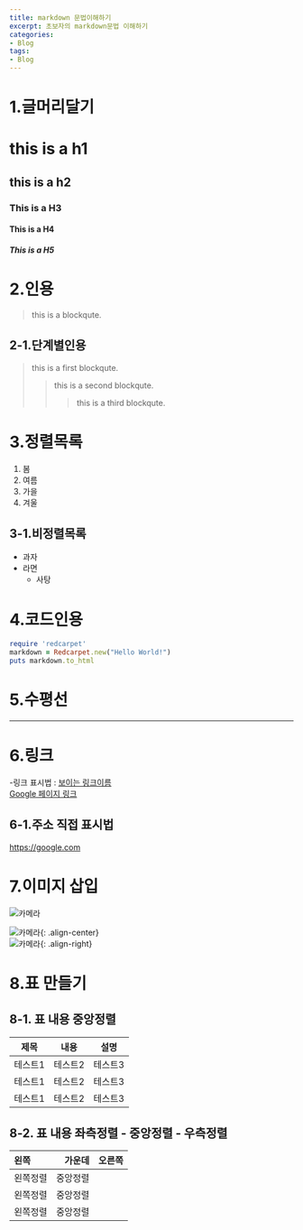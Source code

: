 ```yaml
---
title: markdown 문법이해하기
excerpt: 초보자의 markdown문법 이해하기
categories: 
- Blog
tags:
- Blog
---
```

# 1.글머리달기
# this is a h1
## this is a h2
### This is a H3
#### This is a H4
##### This is a H5

# 2.인용
> this is a blockqute.

## 2-1.단계별인용
> this is a first blockqute.
>> this is a second blockqute.
>>> this is a third blockqute.

# 3.정렬목록  
1. 봄
2. 여름
3. 가을
4. 겨울

## 3-1.비정렬목록
* 과자
* 라면
    * 사탕

# 4.코드인용
```ruby
require 'redcarpet'
markdown = Redcarpet.new("Hello World!")
puts markdown.to_html
```

# 5.수평선  
*****

# 6.링크  
-링크 표시법 : [보이는 링크이름](링크주소)  
[Google 페이지 링크](https://google.com)

## 6-1.주소 직접 표시법  
<https://google.com>

# 7.이미지 삽입
<!-- ![대체 텍스트](이미지 주소 "링크설명")-->  
![카메라](https://devinlife.com/assets/images/bio-photo-keyboard-small.jpg "첫번쨰 카메라사진입니다")  
<!--![대체 텍스트](이미지 주소 "링크설명")[: .align-center] -->  
![카메라](https://devinlife.com/assets/images/bio-photo-keyboard-small.jpg "두번째 카메라사진입니다"){: .align-center}  
![카메라](https://devinlife.com/assets/images/bio-photo-keyboard-small.jpg "세번째 카메라사진입니다"){: .align-right}  

# 8.표 만들기
## 8-1. 표 내용 중앙정렬  
|제목|내용|설명|
|---|---|---|
|테스트1|테스트2|테스트3|
|테스트1|테스트2|테스트3|
|테스트1|테스트2|테스트3|
## 8-2. 표 내용 좌측정렬 - 중앙정렬 - 우측정렬  
|왼쪽|가운데|오른쪽|
|:---|---:|:---:|
|왼쪽정렬|중앙정렬||오른쪽정렬|
|왼쪽정렬|중앙정렬||오른쪽정렬|
|왼쪽정렬|중앙정렬||오른쪽정렬|
